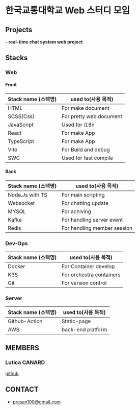 
<!--

**Here are some ideas to get you started:**

🙋‍♀️ A short introduction - what is your organization all about?
🌈 Contribution guidelines - how can the community get involved?
👩‍💻 Useful resources - where can the community find your docs? Is there anything else the community should know?
🍿 Fun facts - what does your team eat for breakfast?
🧙 Remember, you can do mighty things with the power of [Markdown](https://docs.github.com/github/writing-on-github/getting-started-with-writing-and-formatting-on-github/basic-writing-and-formatting-syntax)
-->


# 한국교통대학교 Web 스터디 모임

## Projects
**- real-time chat system web project**

## Stacks
### Web
#### Front 

|Stack name (스택명)|used to(사용 목적)|
|----------|-------|
|HTML|For make document|
|SCSS(Css)|For pretty web document|
|JavaScript|Used for i18n|
|React|For make App|
|TypeScript|For make App|
|Vite|For Build and debug|
|SWC|Used for fast compile|


#### Back
|Stack name (스택명)|used to(사용 목적)|
|----------|-------|
|Node.Js with TS|For main scripting|
|Websocket|For chatting update|
|MYSQL|For achiving|
|Kafka|For handling server event|
|Redis|For handling member session|

### Dev-Ops
|Stack name (스택명)|used to(사용 목적)|
|----------|-------|
|Docker|For Container develop|
|K3S|For orchestra containers|
|Git|For version control|

### Server
|Stack name (스택명)|used to(사용 목적)|
|----------|-------|
|Github-Action|Static-page|
|AWS|back-end platform|

## MEMBERS

### Lutica CANARD
[github](https://github.com/LuticaCANARD)

### 

###

## CONTACT
- presan100@gmail.com
